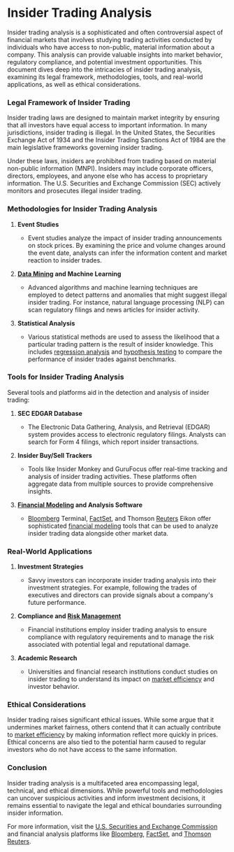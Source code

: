 # Insider Trading Analysis

Insider trading analysis is a sophisticated and often controversial aspect of financial markets that involves studying trading activities conducted by individuals who have access to non-public, material information about a company. This analysis can provide valuable insights into market behavior, regulatory compliance, and potential investment opportunities. This document dives deep into the intricacies of insider trading analysis, examining its legal framework, methodologies, tools, and real-world applications, as well as ethical considerations.

### Legal Framework of Insider Trading

Insider trading laws are designed to maintain market integrity by ensuring that all investors have equal access to important information. In many jurisdictions, insider trading is illegal. In the United States, the Securities Exchange Act of 1934 and the Insider Trading Sanctions Act of 1984 are the main legislative frameworks governing insider trading.

Under these laws, insiders are prohibited from trading based on material non-public information (MNPI). Insiders may include corporate officers, directors, employees, and anyone else who has access to proprietary information. The U.S. Securities and Exchange Commission (SEC) actively monitors and prosecutes illegal insider trading.

### Methodologies for Insider Trading Analysis

1. **Event Studies**
   - Event studies analyze the impact of insider trading announcements on stock prices. By examining the price and volume changes around the event date, analysts can infer the information content and market reaction to insider trades.

2. **[Data Mining](../d/data_mining.md) and Machine Learning**
   - Advanced algorithms and machine learning techniques are employed to detect patterns and anomalies that might suggest illegal insider trading. For instance, natural language processing (NLP) can scan regulatory filings and news articles for insider activity.

3. **Statistical Analysis**
   - Various statistical methods are used to assess the likelihood that a particular trading pattern is the result of insider knowledge. This includes [regression analysis](../r/regression_analysis.md) and [hypothesis testing](../h/hypothesis_testing.md) to compare the performance of insider trades against benchmarks.

### Tools for Insider Trading Analysis

Several tools and platforms aid in the detection and analysis of insider trading:

1. **SEC EDGAR Database**
   - The Electronic Data Gathering, Analysis, and Retrieval (EDGAR) system provides access to electronic regulatory filings. Analysts can search for Form 4 filings, which report insider transactions.

2. **Insider Buy/Sell Trackers**
   - Tools like Insider Monkey and GuruFocus offer real-time tracking and analysis of insider trading activities. These platforms often aggregate data from multiple sources to provide comprehensive insights.

3. **[Financial Modeling](../f/financial_modeling.md) and Analysis Software**
   - [Bloomberg](../b/bloomberg.md) Terminal, [FactSet](../f/factset.md), and Thomson [Reuters](../r/reuters.md) Eikon offer sophisticated [financial modeling](../f/financial_modeling.md) tools that can be used to analyze insider trading data alongside other market data.

### Real-World Applications

1. **Investment Strategies**
   - Savvy investors can incorporate insider trading analysis into their investment strategies. For example, following the trades of executives and directors can provide signals about a company's future performance.

2. **Compliance and [Risk Management](../r/risk_management.md)**
   - Financial institutions employ insider trading analysis to ensure compliance with regulatory requirements and to manage the risk associated with potential legal and reputational damage.

3. **Academic Research**
   - Universities and financial research institutions conduct studies on insider trading to understand its impact on [market efficiency](../m/market_efficiency.md) and investor behavior.

### Ethical Considerations

Insider trading raises significant ethical issues. While some argue that it undermines market fairness, others contend that it can actually contribute to [market efficiency](../m/market_efficiency.md) by making information reflect more quickly in prices. Ethical concerns are also tied to the potential harm caused to regular investors who do not have access to the same information.

### Conclusion

Insider trading analysis is a multifaceted area encompassing legal, technical, and ethical dimensions. While powerful tools and methodologies can uncover suspicious activities and inform investment decisions, it remains essential to navigate the legal and ethical boundaries surrounding insider information.

For more information, visit the [U.S. Securities and Exchange Commission](https://www.sec.gov/) and financial analysis platforms like [Bloomberg](https://www.bloomberg.com/), [FactSet](https://www.factset.com/), and [Thomson Reuters](https://www.thomsonreuters.com/en.html).
